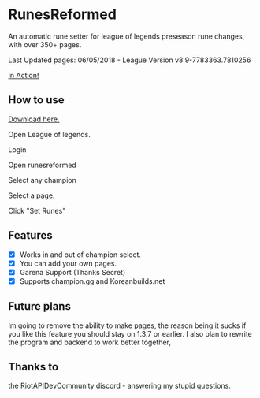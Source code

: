 # RunesReformed

An automatic rune setter for league of legends preseason rune changes, with over 350+ pages.

Last Updated pages: 06/05/2018 - League Version v8.9-7783363.7810256

[In Action!](https://i.gyazo.com/97cfa959c2bb46ef7878a7d9cdf8530d.mp4)

## How to use

[Download here.](https://github.com/Fumi24/RunesReformed/releases/latest)

Open League of legends.

Login

Open runesreformed

Select any champion

Select a page.

Click "Set Runes"

## Features
- [x] Works in and out of champion select.
- [x] You can add your own pages.
- [x] Garena Support (Thanks Secret)
- [x] Supports champion.gg and Koreanbuilds.net

## Future plans

Im going to remove the ability to make pages, the reason being it sucks if you like this feature you should stay on 1.3.7 or earlier. I also plan to rewrite the program and backend to work better together, 

## Thanks to

the RiotAPIDevCommunity discord - answering my stupid questions.
